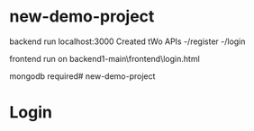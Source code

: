 ﻿# new-demo-project
backend run
localhost:3000
Created tWo APIs
-/register
-/login


frontend run
on backend1-main\frontend\login.html


mongodb 
required# new-demo-project

# Login
